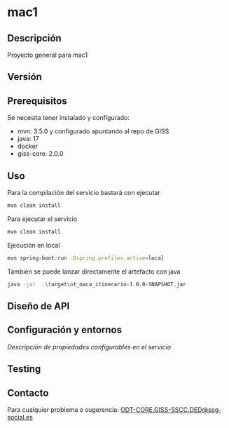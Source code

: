 # mac1

## Descripción
Proyecto general para mac1


## Versión

## Prerequisitos

Se necesita tener instalado y configurado:
- mvn: 3.5.0 y configurado apuntando al repo de GISS
- java: 17
- docker
- giss-core: 2.0.0


## Uso

Para la compilación del servicio bastará con ejecutar
```bash
mvn clean install
```

Para ejecutar el servicio 

```bash
mvn clean install
```

Ejecución en local
```bash
mvn spring-boot:run -Dspring.profiles.active=local
```

También se puede lanzar directamente el artefacto con java
```bash
java -jar  .\target\ot_maca_itinerario-1.0.0-SNAPSHOT.jar
```



## Diseño de API 


## Configuración y entornos

_Descripción de propiedades configurables en el servicio_

## Testing

## Contacto

Para cualquier problema o sugerencia: [ODT-CORE.GISS-SSCC.DED@seg-social.es](mailto:ODT-CORE.GISS-SSCC.DED@seg-social.es)
